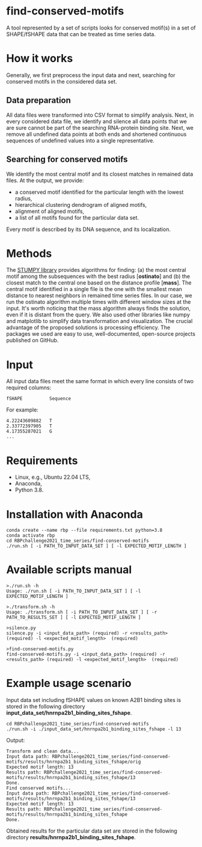 # find-conserved-motifs

A tool represented by a set of scripts looks for conserved motif(s) in a set of SHAPE/fSHAPE data that can be treated as time series data.

# How it works

Generally, we first preprocess the input data and next, searching for conserved motifs in the considered data set.

## Data preparation

All data files were transformed into CSV format to simplify analysis. Next, in every considered data file, we identify and silence all data points that we are sure cannot be part of the searching RNA-protein binding site. Next, we remove all undefined data points at both ends and shortened continuous sequences of undefined values into a single representative.

## Searching for conserved motifs

We identify the most central motif and its closest matches in remained data files. At the output, we provide: 
* a conserved motif identified for the particular length with the lowest radius,
*  hierarchical clustering dendrogram of aligned motifs,
* alignment of aligned motifs,
* a list of all motifs found for the particular data set.

Every motif is described by its DNA sequence, and its localization. 

# Methods

The [STUMPY library](https://github.com/TDAmeritrade/stumpy) provides algorithms for finding: (a) the most central motif among the subsequences with the best radius [**ostinato**] and (b) the closest match to the central one based on the distance profile [**mass**]. The central motif identified in a single file is the one with the smallest mean distance to nearest neighbors in remained time series files. In our case, we run the ostinato algorithm multiple times with different window sizes at the input. It's worth noticing that the mass algorithm always finds the solution, even if it is distant from the query. We also used other libraries like numpy and matplotlib to simplify data transformation and visualization. The crucial advantage of the proposed solutions is processing efficiency. The packages we used are easy to use, well-documented, open-source projects published on GitHub.

# Input

All input data files meet the same format in which every line consists of two required columns:

```
fSHAPE          Sequence
```

For example:

```
4.22243609882	T
2.33772397905	T
4.17355287021	G
...
```

# Requirements

* Linux, e.g., Ubuntu 22.04 LTS,
* Anaconda,
* Python 3.8.

# Installation with Anaconda

```
conda create --name rbp --file requirements.txt python=3.8
conda activate rbp
cd RBPchallenge2021_time_series/find-conserved-motifs 
./run.sh [ -i PATH_TO_INPUT_DATA_SET ] [ -l EXPECTED_MOTIF_LENGTH ]
```

# Available scripts manual

```
>./run.sh -h
Usage: ./run.sh [ -i PATH_TO_INPUT_DATA_SET ] [ -l EXPECTED_MOTIF_LENGTH ]
```

```
>./transform.sh -h
Usage: ./transform.sh [ -i PATH_TO_INPUT_DATA_SET ] [ -r PATH_TO_RESULTS_SET ] [ -l EXPECTED_MOTIF_LENGTH ]
```

```
>silence.py 
silence.py -i <input_data_path> (required) -r <results_path> (required) -l <expected_motif_length>  (required)
```

```
>find-conserved-motifs.py 
find-conserved-motifs.py -i <input_data_path> (required) -r <results_path> (required) -l <expected_motif_length>  (required)
```

# Example usage scenario

Input data set including fSHAPE values on known A2B1 binding sites is stored in the following directory **input_data_set/hnrnpa2b1_binding_sites_fshape**.

```
cd RBPchallenge2021_time_series/find-conserved-motifs
./run.sh -i ./input_data_set/hnrnpa2b1_binding_sites_fshape -l 13
```

Output:

```
Transform and clean data...
Input data path: RBPchallenge2021_time_series/find-conserved-motifs/results/hnrnpa2b1_binding_sites_fshape/orig
Expected motif length: 13
Results path: RBPchallenge2021_time_series/find-conserved-motifs/results/hnrnpa2b1_binding_sites_fshape/13
Done.
Find conserved motifs...
Input data path: RBPchallenge2021_time_series/find-conserved-motifs/results/hnrnpa2b1_binding_sites_fshape/13
Expected motif length: 13
Results path: RBPchallenge2021_time_series/find-conserved-motifs/results/hnrnpa2b1_binding_sites_fshape
Done.
```

Obtained results for the particular data set are stored in the following directory **results/hnrnpa2b1_binding_sites_fshape**.
